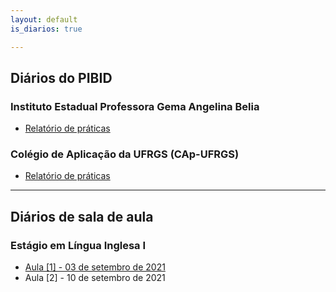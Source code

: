 ```yaml
---
layout: default
is_diarios: true

---
```


## Diários do PIBID

### Instituto Estadual Professora Gema Angelina Belia
* [Relatório de práticas](https://www.henriqnuns.com.br/aula1)

### Colégio de Aplicação da UFRGS (CAp-UFRGS)
* [Relatório de práticas](https://www.henriqnuns.com.br/aula1)

---
## Diários de sala de aula

### Estágio em Língua Inglesa I
* [Aula [1] - 03 de setembro de 2021](https://www.henriqnuns.com.br/aula1)
* Aula [2] - 10 de setembro de 2021

